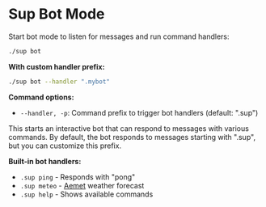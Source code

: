 # Sup Bot Mode

Start bot mode to listen for messages and run command handlers:

```bash
./sup bot
```

**With custom handler prefix:**
```bash
./sup bot --handler ".mybot"
```

**Command options:**
- `--handler, -p`: Command prefix to trigger bot handlers (default: ".sup")

This starts an interactive bot that can respond to messages with various commands. By default, the bot responds to messages starting with ".sup", but you can customize this prefix.

**Built-in bot handlers:**
- `.sup ping` - Responds with "pong"
- `.sup meteo` - [Aemet](https://www.aemet.es/) weather forecast
- `.sup help` - Shows available commands
